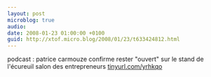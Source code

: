 ```yaml
---
layout: post
microblog: true
audio: 
date: 2008-01-23 01:00:00 +0100
guid: http://xtof.micro.blog/2008/01/23/t633424812.html
---
```

podcast : patrice carmouze  confirme rester "ouvert" sur le stand de l'écureuil salon des entrepreneurs [tinyurl.com/yrhkqo](http://tinyurl.com/yrhkqo)
